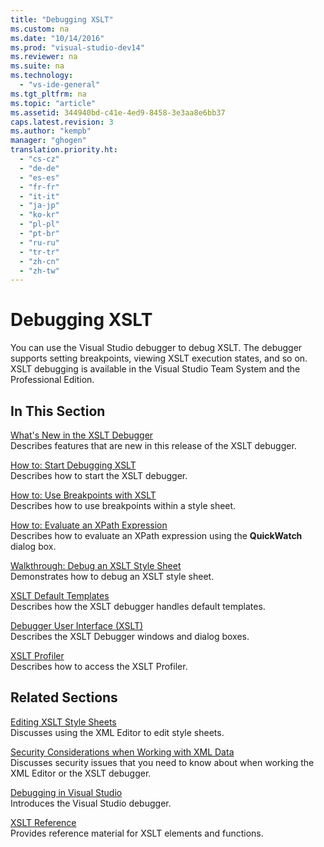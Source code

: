 ```yaml
---
title: "Debugging XSLT"
ms.custom: na
ms.date: "10/14/2016"
ms.prod: "visual-studio-dev14"
ms.reviewer: na
ms.suite: na
ms.technology: 
  - "vs-ide-general"
ms.tgt_pltfrm: na
ms.topic: "article"
ms.assetid: 344940bd-c41e-4ed9-8458-3e3aa8e6bb37
caps.latest.revision: 3
ms.author: "kempb"
manager: "ghogen"
translation.priority.ht: 
  - "cs-cz"
  - "de-de"
  - "es-es"
  - "fr-fr"
  - "it-it"
  - "ja-jp"
  - "ko-kr"
  - "pl-pl"
  - "pt-br"
  - "ru-ru"
  - "tr-tr"
  - "zh-cn"
  - "zh-tw"
---
```

# Debugging XSLT
You can use the Visual Studio debugger to debug XSLT. The debugger supports setting breakpoints, viewing XSLT execution states, and so on. XSLT debugging is available in the Visual Studio Team System and the Professional Edition.  
  
## In This Section  
 [What's New in the XSLT Debugger](../reference/what-s-new-in-the-xslt-debugger.md)  
 Describes features that are new in this release of the XSLT debugger.  
  
 [How to: Start Debugging XSLT](../reference/how-to--start-debugging-xslt.md)  
 Describes how to start the XSLT debugger.  
  
 [How to: Use Breakpoints with XSLT](../reference/how-to--use-breakpoints-with-xslt.md)  
 Describes how to use breakpoints within a style sheet.  
  
 [How to: Evaluate an XPath Expression](../reference/how-to--evaluate-an-xpath-expression.md)  
 Describes how to evaluate an XPath expression using the **QuickWatch** dialog box.  
  
 [Walkthrough: Debug an XSLT Style Sheet](../reference/walkthrough--debug-an-xslt-style-sheet.md)  
 Demonstrates how to debug an XSLT style sheet.  
  
 [XSLT Default Templates](../reference/xslt-default-templates.md)  
 Describes how the XSLT debugger handles default templates.  
  
 [Debugger User Interface (XSLT)](../reference/debugger-user-interface--xslt-.md)  
 Describes the XSLT Debugger windows and dialog boxes.  
  
 [XSLT Profiler](../reference/xslt-profiler.md)  
 Describes how to access the XSLT Profiler.  
  
## Related Sections  
 [Editing XSLT Style Sheets](../reference/editing-xslt-style-sheets.md)  
 Discusses using the XML Editor to edit style sheets.  
  
 [Security Considerations when Working with XML Data](../reference/security-considerations-when-working-with-xml-data.md)  
 Discusses security issues that you need to know about when working the XML Editor or the XSLT debugger.  
  
 [Debugging in Visual Studio](../debugger/debugging-in-visual-studio.md)  
 Introduces the Visual Studio debugger.  
  
 [XSLT Reference](assetId:///678bcd68-cbbb-4be5-9dd2-40f94488a1cf)  
 Provides reference material for XSLT elements and functions.